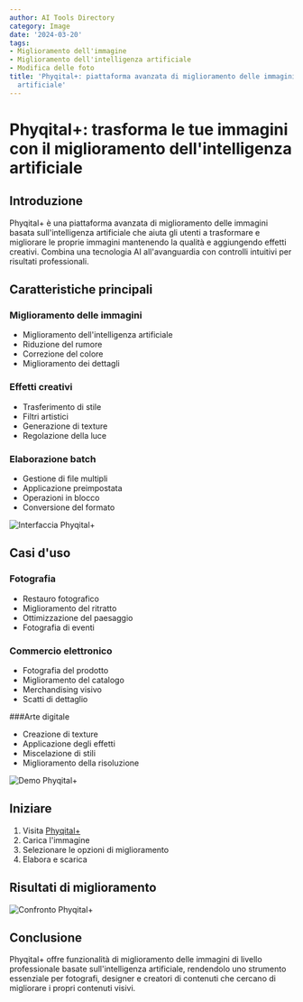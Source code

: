 ```yaml
---
author: AI Tools Directory
category: Image
date: '2024-03-20'
tags:
- Miglioramento dell'immagine
- Miglioramento dell'intelligenza artificiale
- Modifica delle foto
title: 'Phyqital+: piattaforma avanzata di miglioramento delle immagini con intelligenza
  artificiale'
---
```


# Phyqital+: trasforma le tue immagini con il miglioramento dell'intelligenza artificiale

## Introduzione

Phyqital+ è una piattaforma avanzata di miglioramento delle immagini basata sull'intelligenza artificiale che aiuta gli utenti a trasformare e migliorare le proprie immagini mantenendo la qualità e aggiungendo effetti creativi. Combina una tecnologia AI all'avanguardia con controlli intuitivi per risultati professionali.

## Caratteristiche principali

### Miglioramento delle immagini
- Miglioramento dell'intelligenza artificiale
- Riduzione del rumore
- Correzione del colore
- Miglioramento dei dettagli

### Effetti creativi
- Trasferimento di stile
- Filtri artistici
- Generazione di texture
- Regolazione della luce

### Elaborazione batch
- Gestione di file multipli
- Applicazione preimpostata
- Operazioni in blocco
- Conversione del formato

![Interfaccia Phyqital+](/imgs/phyqital/interface.jpg)

## Casi d'uso

### Fotografia
- Restauro fotografico
- Miglioramento del ritratto
- Ottimizzazione del paesaggio
- Fotografia di eventi

### Commercio elettronico
- Fotografia del prodotto
- Miglioramento del catalogo
- Merchandising visivo
- Scatti di dettaglio

###Arte digitale
- Creazione di texture
- Applicazione degli effetti
- Miscelazione di stili
- Miglioramento della risoluzione

![Demo Phyqital+](/imgs/phyqital/demo.jpg)

## Iniziare

1. Visita [Phyqital+](https://phyqital.plus)
2. Carica l'immagine
3. Selezionare le opzioni di miglioramento
4. Elabora e scarica

## Risultati di miglioramento

![Confronto Phyqital+](/imgs/phyqital/comparison.jpg)

## Conclusione

Phyqital+ offre funzionalità di miglioramento delle immagini di livello professionale basate sull'intelligenza artificiale, rendendolo uno strumento essenziale per fotografi, designer e creatori di contenuti che cercano di migliorare i propri contenuti visivi.